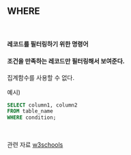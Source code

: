 ## **WHERE**

<br>

#### 레코드를 필터링하기 위한 명령어

#### 조건을 만족하는 레코드만 필터링해서 보여준다.

집계함수를 사용할 수 없다.
<br>

예시)

```sql
SELECT column1, column2
FROM table_name
WHERE condition;
```

<br>

관련 자료
[w3schools](https://www.w3schools.com/sql/sql_where.asp)
